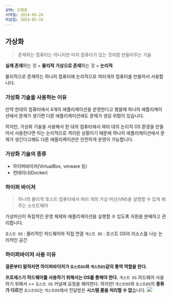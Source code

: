 ```yaml
---
상태: 진행중
시작일: 2024-05-24
마감일: 2024-05-24
---
```

## 가상화
> 존재하는 컴퓨터는 아니지만 마치 컴퓨터가 있는 것처럼 만들어주는 기술

**실제 존재**하는 것 = **물리적**
**가상으로 존재**하는 것 = **논리적**

물리적으로 존재하는 하나의 컴퓨터에 논리적으로 여러개의 컴퓨터를 만들어서 사용합니다.

### 가상화 기술을 사용하는 이유
만약 한대의 컴퓨터에서 4개의 애플리케이션을 운영한다고 했을때 하나의 애플리케이션에서 문제가 생기면 다른 애플리케이션에도 문제가 생길 위험이 있습니다.

하지만, 가상화 기술을 사용해서 한 대의 컴퓨터에서 여러 대의  논리적 OS 환경을 만들어서 사용한다면 이는 논리적으로 격리된 상황이기 때문에 하나의 애플리케이션에서 문제가 생긴다고해도 다른 애플리케이션은 안전하게 운영이 가능합니다.

### 가상화 기술의 종류
- 하이퍼바이저(VirtualBox, vmware 등)
- 컨테이너(Docker)

### 하이퍼 바이저 
> 하나의 물리적 호스트 컴퓨터에서  여러 개의 가상 머신(VM)을 실행할 수 있게 해주는 소프트웨어

가상머신이 독립적인 운영 체제와 애플리케이션을 실행할 수 있도록 자원을 분배하고 관리합니다.

`호스트 OS` : 물리적인 하드웨어와 직접 연결
`게스트 OS` : 호스트 OS의 리소스를 나눈 논리적인 공간


### 하이퍼바이저 사용 이유
**결론부터 말하자면 하이퍼바이저가 `호스트OS`와 `게스트OS`같의 통역 역할을 한다.**

**프로세스가 하드웨어를 사용하기 위해서는 OS를 통해야 한다.**
`게스트 OS` 하드웨어 사용하기 위해서 => `호스트 OS` 커널에 요청을 해야한다.
하지만! `게스트OS`와 `호스트OS`의 **종류가 다르**면 `호스트OS`는 `게스트OS`에서 전달받은 **시스템 콜을 처리할 수 없**습니다.
![](https://i.imgur.com/nHuvIbu.png)

